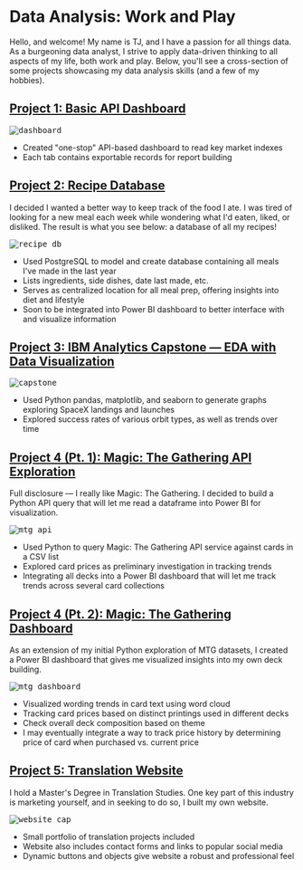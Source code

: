 # Data Analysis: Work and Play

Hello, and welcome! My name is TJ, and I have a passion for all things data. As a burgeoning data analyst, I strive to apply data-driven thinking to all aspects of my life, both work and play. Below, you'll see a cross-section of some projects showcasing my data analysis skills (and a few of my hobbies).

## [Project 1: Basic API Dashboard](https://github.com/twissick/portfolio/blob/main/index_dashboard.xlsm)

<kbd>![dashboard](https://user-images.githubusercontent.com/94941359/230518289-05d9f005-51d8-4f23-95e8-24edd095775a.png)</kbd>

* Created "one-stop" API-based dashboard to read key market indexes
* Each tab contains exportable records for report building



## [Project 2: Recipe Database](https://github.com/twissick/portfolio/blob/main/recipe_db.sql)

I decided I wanted a better way to keep track of the food I ate. I was tired of looking for a new meal each week while wondering what I'd eaten, liked, or disliked. The result is what you see below: a database of all my recipes!

<kbd>![recipe_db](https://user-images.githubusercontent.com/94941359/230518625-28d23e2a-5c78-466a-82ba-26b1eef9c87d.png)</kbd>

* Used PostgreSQL to model and create database containing all meals I've made in the last year
* Lists ingredients, side dishes, date last made, etc.
* Serves as centralized location for all meal prep, offering insights into diet and lifestyle
* Soon to be integrated into Power BI dashboard to better interface with and visualize information



## [Project 3: IBM Analytics Capstone — EDA with Data Visualization](https://github.com/twissick/portfolio/blob/main/EDA%20with%20Data%20Visualization.ipynb)

<kbd>![capstone](https://user-images.githubusercontent.com/94941359/230519341-d98b92c7-8b79-47f4-ba26-110fd73e338f.png)</kbd>

* Used Python pandas, matplotlib, and seaborn to generate graphs exploring SpaceX landings and launches
* Explored success rates of various orbit types, as well as trends over time

## [Project 4 (Pt. 1): Magic: The Gathering API Exploration](https://github.com/twissick/portfolio/blob/main/MTG_API_Investigation.ipynb)

Full disclosure — I really like Magic: The Gathering. I decided to build a Python API query that will let me read a dataframe into Power BI for visualization.

<kbd>![mtg_api](https://user-images.githubusercontent.com/94941359/231886464-6e9954fa-ad4c-4024-b9e9-0ea781ef5cbb.png)</kbd>

* Used Python to query Magic: The Gathering API service against cards in a CSV list
* Explored card prices as preliminary investigation in tracking trends
* Integrating all decks into a Power BI dashboard that will let me track trends across several card collections

## [Project 4 (Pt. 2): Magic: The Gathering Dashboard](https://github.com/twissick/portfolio/blob/main/mtg_dashboard.pbix)

As an extension of my initial Python exploration of MTG datasets, I created a Power BI dashboard that gives me visualized insights into my own deck building.

<kbd>![mtg_dashboard](https://user-images.githubusercontent.com/94941359/232255847-116ab435-d3de-4e46-901f-0270f411ce18.png)</kbd>

* Visualized wording trends in card text using word cloud
* Tracking card prices based on distinct printings used in different decks
* Check overall deck composition based on theme
* I may eventually integrate a way to track price history by determining price of card when purchased vs. current price

## [Project 5: Translation Website](https://github.com/twissick/portfolio/blob/main/Website/homepage.html)

I hold a Master's Degree in Translation Studies. One key part of this industry is marketing yourself, and in seeking to do so, I built my own website.

<kbd>![website_cap](https://user-images.githubusercontent.com/94941359/231890450-8f77bf81-de88-4b90-a1e0-683b3c02eae3.png)</kbd>

* Small portfolio of translation projects included
* Website also includes contact forms and links to popular social media
* Dynamic buttons and objects give website a robust and professional feel
